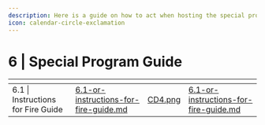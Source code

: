 ```yaml
---
description: Here is a guide on how to act when hosting the special program in-store.
icon: calendar-circle-exclamation
---
```


# 6 | Special Program Guide

<table data-view="cards"><thead><tr><th></th><th data-hidden data-type="content-ref"></th><th data-hidden data-card-cover data-type="files"></th><th data-hidden data-card-target data-type="content-ref"></th></tr></thead><tbody><tr><td>6.1 | Instructions for Fire Guide</td><td><a href="6.1-or-instructions-for-fire-guide.md">6.1-or-instructions-for-fire-guide.md</a></td><td><a href="../../.gitbook/assets/CD4.png">CD4.png</a></td><td><a href="6.1-or-instructions-for-fire-guide.md">6.1-or-instructions-for-fire-guide.md</a></td></tr></tbody></table>
